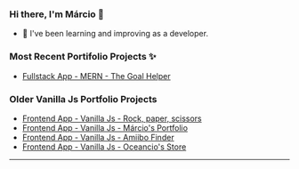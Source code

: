 ### Hi there, I'm Márcio 👋

- 🌱 I've been learning and improving as a developer.

### Most Recent Portifolio Projects ✨
- [Fullstack App - MERN - The Goal Helper](https://github.com/MarcioAlvior/MarcioAlvior/blob/main/Projects/TheGoalHelper/TheGoalHelper.md)

### Older Vanilla Js Portfolio Projects

- [Frontend App - Vanilla Js - Rock, paper, scissors](https://github.com/MarcioAlvior/-RockPaperScissors)
- [Frontend App - Vanilla Js - Márcio's Portfolio](https://github.com/MarcioAlvior/portifolio)
- [Frontend App - Vanilla Js - Amiibo Finder](https://github.com/MarcioAlvior/AmiiboApi)
- [Frontend App - Vanilla Js - Oceancio's Store](https://github.com/MarcioAlvior/E-commerce)
---


[website]: https://marcioalvior.com/
[linkedin]: https://www.linkedin.com/in/marcioadrianoalvesjunior/
[email]: mailto:marcioalvesjrcontato@gmail.com

